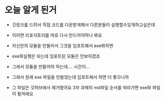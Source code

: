 # 오늘 알게 된거 

- 깃링크를 드려서 직접 코드를 다운받게해서 다른분들이 실행할수있게하고싶은데
- 이러면 리포지토리를 따로 다시 만드어야하나 봐요

- 자신만의 모듈을 만들어서 그것을 임포트해서 exe화하면 
- exe화실행은 되는데 임포트된 모듈은 안보이겠죠
- 그래서 모듈을 만들어야 하는데.... 시간이...
  
- 그래서 원래 exe 파일을 만들었는데 임포트해서 하면 더 좋으니까
- 그 파일은 깃허브에서 제거했어요 3차 과제의 md파일 순서를 따라가면 exe화 파일이 될꺼에요

  
